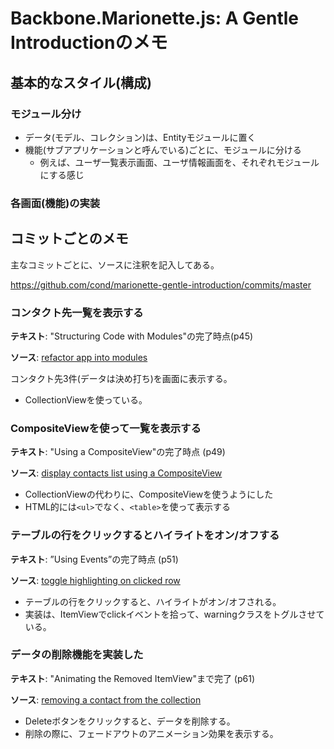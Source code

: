 # Backbone.Marionette.js: A Gentle Introductionのメモ

## 基本的なスタイル(構成)

### モジュール分け

* データ(モデル、コレクション)は、Entityモジュールに置く
* 機能(サブアプリケーションと呼んでいる)ごとに、モジュールに分ける
  * 例えば、ユーザ一覧表示画面、ユーザ情報画面を、それぞれモジュールにする感じ

### 各画面(機能)の実装



## コミットごとのメモ

主なコミットごとに、ソースに注釈を記入してある。

https://github.com/cond/marionette-gentle-introduction/commits/master

### コンタクト先一覧を表示する

**テキスト**: "Structuring Code with Modules"の完了時点(p45)

**ソース**: [refactor app into modules](https://github.com/cond/marionette-gentle-introduction/commit/c2e8c43f38ba357417a828c09ec4152fcf723807)

コンタクト先3件(データは決め打ち)を画面に表示する。

* CollectionViewを使っている。

### CompositeViewを使って一覧を表示する

**テキスト**: "Using a CompositeView"の完了時点 (p49)

**ソース**: [display contacts list using a CompositeView](https://github.com/cond/marionette-gentle-introduction/commit/2b009b3893dcf3ad6c48ff6617b2d12475f8c669)

* CollectionViewの代わりに、CompositeViewを使うようにした
* HTML的には`<ul>`でなく、`<table>`を使って表示する

### テーブルの行をクリックするとハイライトをオン/オフする

**テキスト**: ”Using Events”の完了時点 (p51)

**ソース**: [toggle highlighting on clicked row](https://github.com/cond/marionette-gentle-introduction/commit/443967a2670e69bc1e2e9addb361c7c0d3e80568)

* テーブルの行をクリックすると、ハイライトがオン/オフされる。
* 実装は、ItemViewでclickイベントを拾って、warningクラスをトグルさせている。

### データの削除機能を実装した

**テキスト**: "Animating the Removed ItemView"まで完了 (p61)

**ソース**: [removing a contact from the collection](https://github.com/cond/marionette-gentle-introduction/commit/2ad473c38c9f67328e24d6c866578791eacc0d9c)

* Deleteボタンをクリックすると、データを削除する。
* 削除の際に、フェードアウトのアニメーション効果を表示する。
